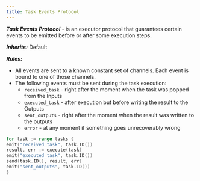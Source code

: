 ```yaml
---
title: Task Events Protocol
---
```


**_Task Events Protocol_** - is an executor protocol that guarantees certain events to be emitted before or after some
execution steps.

**_Inherits:_** Default

**_Rules:_**

- All events are sent to a known constant set of channels. Each event is bound to one of those channels.
- The following events must be sent during the task execution:
    - `received_task` - right after the moment when the task was popped from the Inputs
    - `executed_task` - after execution but before writing the result to the Outputs
    - `sent_outputs` - right after the moment when the result was written to the outputs
    - `error` - at any moment if something goes unrecoverably wrong

```go
for task := range tasks {
emit("received_task", task.ID())
result, err := execute(task)
emit("executed_task", task.ID())
send(task.ID(), result, err)
emit("sent_outputs", task.ID())
}
```